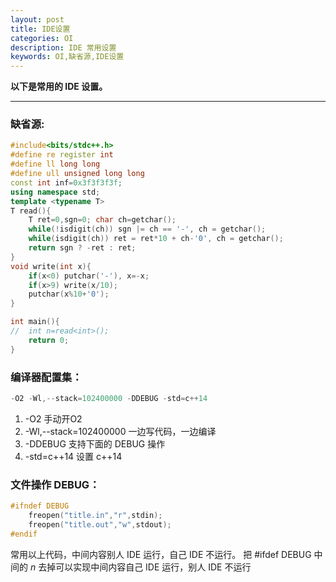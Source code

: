 ```yaml
---
layout: post
title: IDE设置
categories: OI
description: IDE 常用设置
keywords: OI,缺省源,IDE设置
---
```


**以下是常用的 IDE 设置。**

----------------

### 缺省源:
```cpp
#include<bits/stdc++.h>
#define re register int
#define ll long long
#define ull unsigned long long
const int inf=0x3f3f3f3f;
using namespace std;
template <typename T>
T read(){
	T ret=0,sgn=0; char ch=getchar();
	while(!isdigit(ch)) sgn |= ch == '-', ch = getchar();
	while(isdigit(ch)) ret = ret*10 + ch-'0', ch = getchar();
	return sgn ? -ret : ret;
}
void write(int x){
	if(x<0) putchar('-'), x=-x;
	if(x>9) write(x/10);
	putchar(x%10+'0');
}

int main(){
//	int n=read<int>();
	return 0;
}
```


### 编译器配置集：
```cpp
-O2 -Wl,--stack=102400000 -DDEBUG -std=c++14
```
1. -O2 手动开O2 
1. -Wl,--stack=102400000 一边写代码，一边编译
1. -DDEBUG 支持下面的 DEBUG 操作
1. -std=c++14 设置 c++14

### 文件操作 DEBUG：
```cpp
#ifndef DEBUG
	freopen("title.in","r",stdin);
	freopen("title.out","w",stdout);
#endif
```
常用以上代码，中间内容别人 IDE 运行，自己 IDE 不运行。
把 #ifdef DEBUG 中间的 $n$ 去掉可以实现中间内容自己 IDE 运行，别人 IDE 不运行


